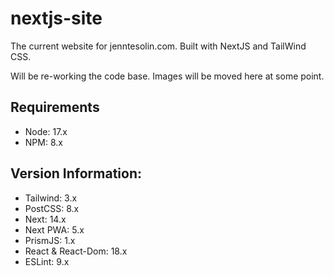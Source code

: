 # nextjs-site
The current website for jenntesolin.com. Built with NextJS and TailWind CSS.

Will be re-working the code base. Images will be moved here at some point.

## Requirements
- Node: 17.x
- NPM: 8.x

## Version Information:
- Tailwind: 3.x
- PostCSS: 8.x
- Next: 14.x
- Next PWA: 5.x
- PrismJS: 1.x
- React & React-Dom: 18.x
- ESLint: 9.x
